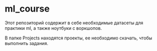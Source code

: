 # ml_course
Этот репозиторий содержит в себе необходимые датасеты для практики ml, а также ноутбуки с воркшопов.

В папке Projects находятся проекты, ее необходимо скачать, чтобы выполнить задания.
